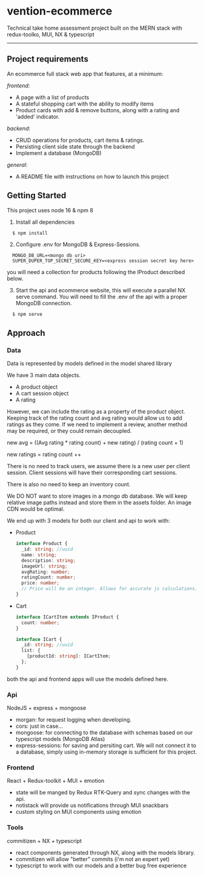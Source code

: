 # vention-ecommerce

Technical take home assessment project built on the MERN stack with redux-toolko, MUI, NX &amp; typescript

---

## Project requirements

An ecommerce full stack web app that features, at a minimum:

_frontend_:

- A page with a list of products
- A stateful shopping cart with the ability to modify items
- Product cards with add & remove buttons, along with a rating and 'added' indicator.

_backend_:

- CRUD operations for products, cart items & ratings.
- Persisting client side state through the backend
- Implement a database (MongoDB)

_general_:

- A README file with instructions on how to launch this project

## Getting Started

This project uses node 16 & npm 8

1. Install all dependencies

```bash
  $ npm install
```

2. Configure .env for MongoDB & Express-Sessions.

```
  MONGO_DB_URL=<mongo db uri>
  SUPER_DUPER_TOP_SECRET_SECURE_KEY=<express session secret key here>
```

you will need a collection for products following the IProduct described below.

3. Start the api and ecommerce website, this will execute a parallel NX serve command. You will need to fill the .env of the api with a proper MongoDB connection.

```
  $ npm serve
```

## Approach

### Data

Data is represented by models defined in the model shared library

We have 3 main data objects.

- A product object
- A cart session object
- A rating

However, we can include the rating as a property of the product object.
Keeping track of the rating count and avg rating would allow us to add ratings as they come. If we need to implement a review, another method may be required, or they could remain decoupled.

new avg = ((Avg rating \* rating count) + new rating) / (rating count + 1)

new ratings = rating count ++

There is no need to track users, we assume there is a new user per client session. Client sessions will have their corresponding cart sessions.

There is also no need to keep an inventory count.

We DO NOT want to store images in a mongo db database. We will keep relative image paths instead and store them in the assets folder. An image CDN would be optimal.

We end up with 3 models for both our client and api to work with:

- Product

  ```ts
  interface Product {
    _id: string; //uuid
    name: string;
    description: string;
    imageUrl: string;
    avgRating: number;
    ratingCount: number;
    price: number;
    // Price will be an integer. Allows for accurate js calculations.
  }
  ```

- Cart

  ```ts
  interface ICartItem extends IProduct {
    count: number;
  }

  interface ICart {
    _id: string; //uuid
    list: {
      [productId: string]: ICartItem;
    };
  }
  ```

both the api and frontend apps will use the models defined here.

### Api

NodeJS + express + mongoose

- morgan: for request logging when developing.
- cors: just in case...
- mongoose: for connecting to the database with schemas based on our typescript models (MongoDB Atlas)
- express-sessions: for saving and persiting cart. We will not connect it to a database, simply using in-memory storage is sufficient for this project.

### Frontend

React + Redux-toolkit + MUI + emotion

- state will be manged by Redux RTK-Query and sync changes with the api.
- notistack will provide us notifications through MUI snackbars
- custom styling on MUI components using emotion

### Tools

commitizen + NX + typescript

- react components generated through NX, along with the models library.
- commitizen will allow "better" commits (i'm not an expert yet)
- typescript to work with our models and a better bug free experience
